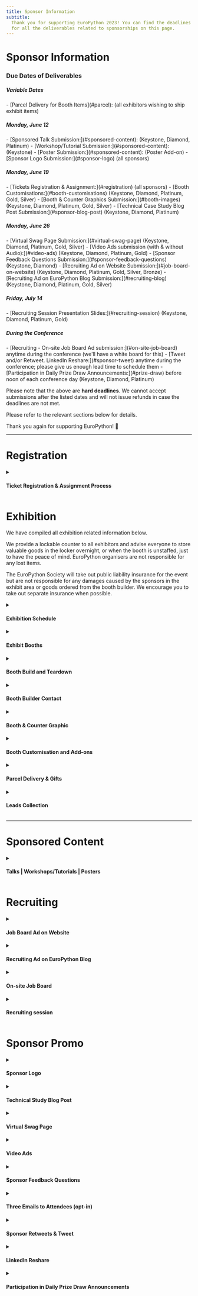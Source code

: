 ```yaml
---
title: Sponsor Information
subtitle:
  Thank you for supporting EuroPython 2023! You can find the deadlines and specs
  for all the deliverables related to sponsorships on this page.
---
```


<!-- # Deadlines -->
# Sponsor Information


### Due Dates of Deliverables
<h5> Variable Dates</h5>
- [Parcel Delivery for Booth Items](#parcel): (all exhibitors wishing to ship exhibit items)

<h5> Monday, June 12</h5>
- [Sponsored Talk Submission:](#sponsored-content): (Keystone, Diamond, Platinum)
- [Workshop/Tutorial Submission:](#sponsored-content): (Keystone)
- [Poster Submission:](#sponsored-content): (Poster Add-on)
- [Sponsor Logo Submission:](#sponsor-logo) (all sponsors)

<h5> Monday, June 19</h5>
- [Tickets Registration & Assignment:](#registration) (all sponsors)
- [Booth Customisations:](#booth-customisations) (Keystone, Diamond, Platinum, Gold, Silver)
- [Booth & Counter Graphics Submission:](#booth-images) (Keystone, Diamond, Platinum, Gold, Silver)
- [Technical Case Study Blog Post Submission:](#sponsor-blog-post) (Keystone, Diamond, Platinum)

<h5> Monday, June 26</h5>
- [Virtual Swag Page Submission:](#virtual-swag-page)  (Keystone, Diamond, Platinum, Gold, Silver)
- [Video Ads submission (with & without Audio):](#video-ads) (Keystone, Diamond, Platinum, Gold)
- [Sponsor Feedback Questions Submission:](#sponsor-feedback-questions) (Keystone, Diamond)
- [Recruiting Ad on Website Submission:](#job-board-on-website) (Keystone, Diamond, Platinum, Gold, Silver, Bronze)
- [Recruiting Ad on EuroPython Blog Submission:](#recruiting-blog) (Keystone, Diamond, Platinum, Gold, Silver)
<!-- - [Parcel Services](#parcel) Deadline for ordering: TBD; Deadline for
  receiving parcel to the warehouse: TBD -->

<h5> Friday, July 14</h5>
- [Recruiting Session Presentation Slides:](#recruiting-session) (Keystone, Diamond, Platinum, Gold)

<h5> During the Conference</h5>
- [Recruiting - On-site Job Board Ad submission:](#on-site-job-board) anytime
  during the conference (we'll have a white board for this)
- [Tweet and/or Retweet. LinkedIn Reshare:](#sponsor-tweet) anytime during the conference; please give us enough lead time to schedule them
- [Participation in Daily Prize Draw Announcements:](#prize-draw) before noon of
  each conference day (Keystone, Diamond, Platinum)

Please note that the above are **hard deadlines**. We cannot accept submissions
after the listed dates and will not issue refunds in case the deadlines are not
met.

Please refer to the relevant sections below for details.

Thank you again for supporting EuroPython! 🐍

---

# Registration

<details>
  <summary><h4>Ticket Registration & Assignment Process</h4></summary>

- **Purchase all the complimentary / discounted tickets in bulk** by using the
  voucher links sent to you. They will be sent out to the sponsor
  representative. Please follow the direct email instructions and purchase all
  of the tickets you are entitled to.

- **Assign the tickets** to every team member that you have chosen to attend the
  conference. You can assign them by changing your order details after you make
  the order. Click the order URL in your order confirmation email from
  [support@pretix.eu](mailto:support@pretix.eu) with the Subject: **Your
  order**: **_XXXX_** and amend accordingly.

**Deadline** for registering and assigning the tickets: **19 June, 2023**

</details>


# Exhibition
We have compiled all exhibition related information below.

We provide a lockable counter to all exhibitors and advise everyone to store valuable goods in the locker overnight, or when the booth is unstaffed, just to have the peace of mind. EuroPython organisers are not responsible for any lost items.

The EuroPython Society will take out public liability insurance for the event but are not responsible for any damages caused by the sponsors in the exhibit area or goods ordered from the booth builder. We encourage you to take out separate insurance when possible.

<details>
  <summary><h4>Exhibition Schedule</h4></summary>

**Exhibit Days**: during the three main conference days: **Wednesday to Friday,
19-21 July, 2023**

**Exhibit Hours**:
- Wednesday & Thursday (19-20 July): 9:00-17:00
- Friday (21 July): 09:00 - 16:00

All booths should be staffed at least during the official breaks. It is highly
recommended that they will be staffed throughout the opening hours, especially
the more prominent ones, such as Keystone, Diamond and Platinum.
</details>

<details>
  <summary><h4>Exhibit Booths</h4></summary>

  Sponsors of Silver and above will all be assigned a booth, ranging from 6-56 sqm depending on the package.

**Please refer to the
[EuroPython 2023 - Exhibit Booths](https://drive.google.com/file/d/17A45zHpjwrvZxKkf8-e9yUsHSqV1p74E/view?usp=sharing)
for mockups and what is included in your booth, as part of your sponsorship
package.**
</details>

<details>
  <summary><h4>Booth Build and Teardown</h4></summary>

- Build Time: Tuesday 18 July. We hope to allow entrance after build on Tuesday. But if the build is delayed, sponsors are welcome to come in on Wednesday at 08:00.
- Teardown Time: Friday 16:00; nobody allowed after the teardown starts.

</details>

<details>
  <summary><h4>Booth Builder Contact</h4></summary>

  We have contracted [Exposale](https://www.exposale.eu/) to set up and manage the booths. You can reach out to [Linda Škarková](mailto:linda.skarkova@exposale.cz) with your booth related questions

</details>

<details>
  <summary><h4 id="booth-images">Booth & Counter Graphic</h4></summary>

**Booth back wall graphic**: All booths include a wall graphic that covers the
entire back wall of your booth. **It is highly recommended that you submit a
company specific custom graphic for your booth. The pricing is already included
in your package.**

_Note: these wall banners with your graphic can be taken down afterwards for
future reuse._

**Counter graphic**: All booths include one counter of size 1000 mm l. x 500mm w.  1000mm h. **It is highly recommended that you
submit a company specific custom graphic for the counter.**

Should you choose not to submit your own graphic, a default EuroPython Society
one will be provided.

<h5>Graphic Submission Guide</h5>

Graphics should be submitted directly to Exposale, as specified below.

<h6>Booth Graphic Sizes:</h6>

- **Gold & Silver Booth Graphics**: 3000 mm w. x 2500 mm h. + 10 mm bleeds

- **Platinum Booth Graphics**: 4000 mm w. x 2500 mm h. + 10 mm bleeds

- **Diamond Booth Graphics**: 6000 mm w. x 2500 mm h. + 10 mm bleeds

- **Keystone Booth Graphics**: please ask

<h6>Info Counter Graphic Size:</h6>
- 950 mm w. x 960 mm h. + 10 mm bleeds

<h6>Graphics Specifications:</h6>

- **Accepted file type**: standard print PDF; vector images are strongly preferred.

- **Size**: all print files ideally 1:1.  If possible, please keep the individual file size smaller than 100MB.

- **File name**: name the print files to be well identifiable.

- **Fonts**: all fonts need to be converted into curves.

- **Resolution**: if sending bitmap images (though vector are strongly preferred), ideal bitmap resolution is 100-150 DPI in final size.

- **Bleeds**: bleeds are always useful, especially with correct cropmarks.

- **Colour Space**: use/send CMYK colour space only.

<h6>Graphics Submission</h6>

**Deadline** for submitting Booth & Counter Graphics: **19 June, 2023**

**Submission Channel**: Please upload the files to [WeTransfer](https://wetransfer.com/) and share it with Linda Škarková from Exposale: linda.skarkova@exposale.cz


</details>

<details>
  <summary><h4 id="booth-customisations">Booth Customisation and Add-ons</h4></summary>

On top of [what is already included](https://drive.google.com/file/d/17A45zHpjwrvZxKkf8-e9yUsHSqV1p74E/view?usp=sharing) in your booth as part of the package, you can order add-ons, such as TV sets and furniture for your booth.

**Deadline** for ordering booth customisation and add-ons: **19 June, 2023. A 25%
surcharge will apply afterwards.**

**Submission Channel**: For all add-on orders, please fill in the
[EuroPython 2023- Booth Order Forms](https://drive.google.com/file/d/1aBhs579EhtqFsP8GVwDu5cgFL5NqXKSJ/view?usp=sharing) and send it directly to Linda Škarková at Exposale: linda.skarkova@exposale.cz

</details>

<details>
<summary><h4 id="parcel">Parcel Delivery & Gifts</h4></summary>

We aim to actively reduce the carbon footprint of the EuroPython conference
series. Throughout the planning of the much anticipated EuroPython Dublin, we
are mindful of sustainability. We made the distribution of physical gifts
optional. Instead of staffing bags with your gifts, we give you the freedom to
distribute them at your booth. We strongly encourage you to distribute gifts
made of environmentally friendly materials, to focus on quality rather than
quantity to reduce waste.

Shipping your goods to the venue is exclusively handled by
[DB Schenker](https://www.dbschenker.com/cz-en). Please get in touch with Martin ULIČNÝ from DB Schenker directly to discuss costs and shipping arrangement.

**Contact**:

- Martin ULIČNÝ
  - Tel: +420 242 405 160
  - E-mail: martin.ulicny@dbschenker.com

Here are shipping information provided by DB Schenker:

- [Shipping Guidelines & Address (.docx)](https://docs.google.com/document/d/1tgDfBikrFo1e9rtWWCNgNbe8q2I8mELl/edit).
  - **This is the [sample label](https://docs.google.com/document/d/1AnNPyK7D9cnEIhMXsAU2VK5-3mxaLEzs/edit) provided. Please contact DB Schenker for Details.**

- [Shipping Quotes (.docx)](https://docs.google.com/document/d/1shj6VhH4Wu4y76m-b5AtLviYbQsVGJY5/edit).
  - **Contact DB Schenker directly to discuss pricing and conditions**

**Deadlines**
- Deadlines are specified in [Shipping Guidelines & Address (.docx)](https://docs.google.com/document/d/1tgDfBikrFo1e9rtWWCNgNbe8q2I8mELl/edit).

</details>

<details>
  <summary><h4>Leads Collection</h4></summary>

We don't offer any specific feature for lead collection. You are welcome to talk
to attendees and ask for their information and consent to be contacted. You can
ask for our attendees’ permission to have the QR code of their badge scanned.
These QR codes contain vCard 3.0 records with their name, affiliation and email
addresses. QR code scanners will not be provided but you are free to bring your
own or use any app of your choice to save these contact records. You can also
use the leads for prize draws, games, party invites or other attendee
interaction ideas.

Friendly reminder: the data collection process is subject to
[GDPR](https://gdpr.eu/what-is-gdpr/). And our
[Code of Conduct](https://www.europython-society.org/coc/) should be adhered to
at all times.

</details>

---

# Sponsored Content

<details>
  <summary><h4>Talks | Workshops/Tutorials | Posters</h4></summary>

As part of your sponsorship package, it might include a sponsored talk,
workshop/tutorial or poster session. You can find the details for each:

- <b>Sponsored Talk</b>: a 30 min slot as part of the official conference
  schedule during the Conference Days (19-21 July, 2023). *If you a Platinum, Diamond or Keystone sponsor or have purchased a sponsored talk, you will need to submit the information to us.*
- <b>Sponsored Workshop/Tutorial</b>: a 180 min slot as part of the official
  conference schedule during the Workshop/Tutorial Days (17-18 July, 2023). *If you are a Keystone sponsor or have purchased a sponsored Workshop, you will need to submit the information to us.*
- <b>Sponsored Poster</b>: the poster will be displayed on the poster wall
  during the Conference Days (19-21 July, 2023). A dedicated presentation slot will be allocated to
  the presenter for targeted interactions. *If you have purchased an add-on to deliver a Sponsored Poster, you will need to submit the information to us.*

You can check out previous years’ lineup for inspiration:
[2022 Programme](https://ep2022.europython.eu/schedule/),
[2021 Programme](https://ep2021.europython.eu/schedule/),


**Deadline** for informing us of the presenter, presentation title & abstract or
poster PDF: **12 June, 2023**

**Submission Channel**: [sponsoring@europython.eu](sponsoring@europython.eu)

</details>

# Recruiting

<details>
  <summary><h4 id="job-board-on-website">Job Board Ad on Website</h4></summary>

All sponsors with sponsorship levels Bronze and above are eligible for posting a
job ad on our [Jobs board page](/jobs-board/) . If you
are interested in submitting an ad, please send the job ad to
[EuroPython 2023 Sponsor Assets Submission Form](https://forms.gle/9DPV2oyE5VY2hY3u6).
We will then place it on the website after review.

We will post a maximum of **three** job ads per sponsor. Please include a short
company introduction, the job title, a short job description and a contact
address. For an example of how this looks like, please check out the
[2022 Job Board](https://ep2022.europython.eu/jobs-board).

**Deadline** for sending in the text for Job Board Ad on Website:
**26 June, 2023**.

**Submission Channel**: [EuroPython 2023 Sponsor Assets Submission Form](https://forms.gle/9DPV2oyE5VY2hY3u6)

</details>

<details>
  <summary><h4 id="recruiting-blog">Recruiting Ad on EuroPython Blog</h4></summary>

For all sponsors with sponsorship levels silver and above, you are given the opportunity to hightlight one of your job ads on our EuroPython blog. You can choose the one you have submitted for the job board on the website or submit a separate one.

**Deadline** for or sending in the text for the Recruiting Ad on EuroPython Blog:
**26 June, 2023**

**Submission Channel**:
[EuroPython 2023 Sponsor Assets Submission Form](https://forms.gle/9DPV2oyE5VY2hY3u6)

</details>

<details>
<summary><h4 id="on-site-job-board">On-site Job Board</h4></summary>

For your recruiting ad on the job-board in the venue, you can bring along a printed
ad and pin it on the whiteboard yourself.

</details>

<details>
  <summary><h4 id="recruiting-session">Recruiting session</h4></summary>

The 45 min recruiting session will take place during one of the Conference Days
(17-19 July). The exact details will be confirmed at a later date along with the
conference schedule.

The recruiting session will give each sponsor a chance to give a 3 minute pitch,
presenting their company and their job offers. Attendees can then go to your
booth to have direct follow-up chats with you. Please remember to specify the
location of your booth so that attendees can find and talk to you.

Please register your interest by sending an email with the subject "**EuroPython
2023 Sponsor Recruiting session**: **_your company name_**" to
[sponsoring@europython.eu](sponsoring@europython.eu), before the deadline with
the following information:

- Name of your company
- Name and email of the person giving the pitch for your company
- Will you be using slides?
- If you are using slides, please send the file to us as backup in the same
  email, within the same deadline.

You can also check out the
[2022 Recruiting Session](https://www.youtube.com/watch?v=Xebwkv3hHEE) to get an idea how it
looked like in our last in-person conference.

**Deadline** for submitting Recruiting Session Presentation: **14 July, 2023**.

**Submission Channel**: [sponsoring@europython.eu](sponsoring@europython.eu)

</details>

# Sponsor Promo

<details>
  <summary><h4 id="sponsor-logo">Sponsor Logo</h4></summary>

Your company's logo will be put together in various promotional materials, both
in digital and print media. You should have already been asked to submit your
logo both in PNG and a vector format (.SVG, .PDF, .AI, etc), when you sign up as a
sponsor.

If you fail to submit your logo at the time of signup or before the specified deadline, your
logo might not be included in some printing materials.

**Deadline** for submitting sponsor logo: **12 June, 2023**

**Submission Channel**: when you sign up as a sponsor or email
[sponsoring@europython.eu](sponsoring@europython.eu) later.

</details>
<details>
  <summary><h4 id="sponsor-blog-post">Technical Study Blog Post</h4></summary>

For Platinum, Diamond and Keystone Level sponsors, we will run blog posts
highlighting the sponsor. The Communications team can help you craft a technical
case study blog post. They will be posted on EuroPython's
[dev.to](https://dev.to/t/europython).

Separately, Diamond and Keystone sponsors get to write one extra technical case
study blog post to be published on our regular
[EuroPython Blog](https://blog.europython.eu/), which also gets tweeted. You may also opt to cross post the same blog across
dev.to and the EuropPython blog.

For each blog post, we will require **at least 3 paragraphs** of text and
ideally a picture we can use (if you don't have a picture, we can use your logo
as well).

The text should be written to highlight technical case study related to Python,
e.g. how you solved a problem or improved performance with Python. It should
address a technically oriented audience.

You can check out the
[2020 Keystone Sponsor blog post](https://blog.europython.eu/europython-2020-introducing-our-keystone-sponsor/)
to get an idea.

Some good technical case Study examples:

- [A closer look at the research to help AI see more skin tones](https://blog.google/technology/research/ai-monk-scale-skin-tone-story/)
- [Bloomberg publishes Memray](https://www.bloomberg.com/company/stories/bloomberg-memray-open-source-profiler-python-code/)
- [Accelerated Inference with Optimum and Transformers Pipelines](https://huggingface.co/blog/optimum-inference)

Feel free to tie in any talk/special event you are organising at our conference
at the end. After you've sent in the draft, we will forward it to our
Communications Team for editing.

**Deadline** for sending the Blog Post text and picture: **19 June, 2023**

**Submission Channel**:
[sponsoring@europython.eu](sponsoring@europython.eu)

</details>

<details>
  <summary><h4 id="virtual-swag-page">Virtual Swag Page</h4></summary>

Sponsors of Silver and above can be featured on our Virtual Swag Page of the
website. We will list the page on our website as a swag page. If you have
prepared any coupon codes, digital gifts, we can distribute them for you via the
page. What you are eligible to submit depends on your sponsorship level:

- **Silver & Gold**: Submit a PDF brochure featuring your company or any
  promotions/gifts + a URL that features your promotional campaign. Link is clickable from your company logo. If you do not have a URL campaign, we will link your company URL.
- **Keystone & Diamond & Platinum**: Submit a sponsor blurb (up to 100 words) + everything
  included in the Silver & Gold level.

**Note**: In order to avoid any file uploading issue, please upload the PDF
brochure to your preferred file hosting service (Dropbox, Google Drive,
OneDrive, WeTransfer, etc) and only submit the link to the above form.

**Deadline** for sending in all the materials featured in the Virtual Swag Page:
**26 June, 2023**

**Submission Channel**:
[EuroPython 2023 Sponsor Assets Submission Form](https://forms.gle/9DPV2oyE5VY2hY3u6)

</details>

<details>
  <summary><h4 id="video-ads">Video Ads</h4></summary>

These are the two type of video ads we request from you:

- **Video ads on digital signage**: no audio, up to 30 seconds each - these will
  be cut into one big video to be played in various locations at the venue.

- **Video ads on streaming channels**: with audio, up to 30 seconds each - these
  will be played during breaks for the audience joining remotely.

**File specification**: in MP4 format of 720p or 1080p resolution.

**Copyright Note**: should you choose to use any music for your videos, please ensure legal rights. We recommend using music with creative commons licence to avoid any copyright disputes or causing copyright strikes for our YouTube channel.

You can submit different ads files to be played in these slots. Or
alternatively, the same file will be played multiple times.

How many video ads you wish to submit is entirely up to you. We recommend
between 2 to 10 video ad files. The higher the sponsorship level, the more ad
share you will get. Please note, in order not to run into any attachment max
size issue, please upload everything you need to send us to a file hosting
service (e.g. Dropbox, Google Drive, WeTransfer, OneDrive, etc) and only send us
the download link.

**Deadline** for sending in the links to all the Video Ads: **26 June, 2023**

**Submission Channel**:
[EuroPython 2023 Sponsor Assets Submission Form](https://forms.gle/9DPV2oyE5VY2hY3u6)

</details>

<details>
  <summary><h4 id="sponsor-feedback-questions">Sponsor Feedback Questions</h4></summary>

Keystone and Diamond level sponsors may request adding up to 3 questions to our
feedback form which we will send to attendees near the end of the conference.

This is a great way to get an idea of how well the sponsorship worked out.

Please submit 1-3 questions, which could be multiple choice, free text or rating
questions (1 to 5). The form will be left open for around 1-2 months after the
conference. We will send them to you afterwards.

**Deadline** for submitting the Sponsor Feedback Questions: **26 June, 2023**

**Submission Channel**:
[EuroPython 2023 Sponsor Assets Submission Form](https://forms.gle/9DPV2oyE5VY2hY3u6)

</details>

<details>
  <summary><h4>Three Emails to Attendees (opt-in)</h4></summary>

Keystone sponsor is eligible to draft three emails of your choice and have the
organisers send them on your behalf to attendees who have opted to receive
sponsor emails. You can take the opportunity to tie in with the blog post and
recruiting emails/posts, introduce a particular activity or highlight of your
company, or point attendees to something really technical and geeky about your
company. It is entirely up to you how many emails, if any, you wish us to send
and which angle you wish to take in each.

**Deadline** for submitting the draft of the three emails: Any time before or
during the conference days.

**Submission Channel**:
[sponsoring@europython.eu](sponsoring@europython.eu)

</details>

<details>
  <summary><h4 id="sponsor-tweet">Sponsor Retweets & Tweet</h4></summary>

All sponsors of Bronze and above can get a single retweet of one of your tweets
to the followers of our
[@europython](https://twitter.com/europython) Twitter
account. Please note that we normally do not retweet from companies, so signing
up as a EuroPython sponsor is a good way to get a retweet.

Sponsor of Keystone, Diamond, Platinum additionally get to suggest a single
tweet, which we'll send to the followers of our
[@europython](https://twitter.com/europython) Twitter
account.

- **For the retweet**, please email
  [sponsoring@europython.eu](sponsoring@europython.eu) with the
  subject "**EuroPython 2023 Retweet**: **_your company name_**"during or before
  the conference mentioning the URL of the tweet. We will then schedule it for a
  retweet.
- **For the tweet**, please email
  [sponsoring@europython.eu](sponsoring@europython.eu) with the
  subject "**EuroPython 2023 Tweet**: **_your company name_**" during or before
  the conference mentioning the tweet text. We will then review it and schedule
  it after approval.

**Deadline** for submitting retweet URL and the tweet text: Any time before or
during the conference days.

**Submission Channel**:
[sponsoring@europython.eu](sponsoring@europython.eu)

</details>

<details>
  <summary><h4>LinkedIn Reshare</h4></summary>

Sponsor of Keystone, Diamond and Platinum get a single reshare of one of your
posts to the subscriber of EuroPython’s LinkedIn group. We normally do not
reshare from companies, so signing up as a EuroPython sponsor is a good way to
get the exposure.

In order to get the reshare scheduled, please email
[sponsoring@europython.eu](sponsoring@europython.eu) with the subject
"**EuroPython 2023 LinkedIn Reshare**: **_your company name_**" during or before
the conference mentioning the URL of the reshare. We will then schedule it for a
retweet.

**Deadline** for submitting Linkedin Reshare URL: Any time before or during the
conference days.

**Submission Channel**:
[sponsoring@europython.eu](sponsoring@europython.eu)

</details>

<details>
  <summary><h4 id="prize-draw">Participation in Daily Prize Draw Announcements</h4></summary>

For Platinum, Diamond and Keystone Level sponsors, you are eligible to
participate in daily prize draw. Simply email the details before noon of the day
of the prize draw so an organiser can announce it at the end of the day.

**Deadline** for submitting daily prize draw details: **before noon of the prize
draw day**

**Submission Channel**: email
[sponsoring@europython.eu](sponsoring@europython.eu).

</details>
